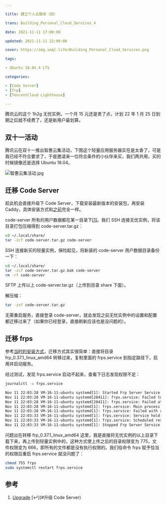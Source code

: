 ```yaml
---

title: 建立个人云服务（四）

trans: Building_Personal_Cloud_Services_4

date: 2021-11-11 17:00:00

updated: 2021-11-11 22:00:00

cover: https://img.imql.life/Building_Personal_Cloud_Services.png

tags:

- Ubuntu 18.04.4 LTS

categories:

- [Code Server]
- [frp]
- [TencentCloud Lighthouse]

---
```


腾讯云的这个 1h2g 无忧实例，一个月 15 元还是贵了点，计划 22 年 1 月 25 日到期之后就不续费了，还是新用户最划算。

<!-- more -->

## 双十一活动

腾讯云在双十一推出智惠云集活动，下图这个轻量应用服务器实在是太香了，可是我已经不符合要求了，于是邀请来一位符合条件的小伙伴来买，我们两共用，买的时候镜像还是选择 Ubuntu 18.04。

![智惠云集活动.jpg](https://cdn.nlark.com/yuque/0/2022/jpeg/8391941/1643809474243-9ca628da-1697-4ec2-b520-eefd9e949d34.jpeg#clientId=uc3f4aaf0-466a-4&crop=0&crop=0&crop=1&crop=1&from=drop&id=u0f283347&name=%E6%99%BA%E6%83%A0%E4%BA%91%E9%9B%86%E6%B4%BB%E5%8A%A8.jpg&originHeight=535&originWidth=280&originalType=binary&ratio=1&rotation=0&showTitle=false&size=33416&status=done&style=shadow&taskId=ud8281427-c1bc-452a-8064-d5b42859f15&title=)

## 迁移 Code Server

趁此机会直接升级下 Code Server，下载安装最新版本的安装包，再安装 Caddy，具体安装方式和[之前](<https://blog.ql-isaac.cn/2021/09/08/Building_Personal_Cloud_Services(1)/#code-server>)完全一样。

code-server 所有的用户数据都在某一目录下[[1]](#参考)。我们 SSH 连接无忧实例，将该目录打包压缩得到 code-server.tar.gz：

```bash
cd ~/.local/share/
tar -zcf code-server.tar.gz code-server
```

SSH 连接新买的轻量实例，保险起见，将新装的 code-server 用户数据目录备份一下：

```bash
cd ~/.local/share/
tar -zcf code-server.tar.gz.bak code-server
rm -rf code-server
```

SFTP 上传以上 code-server.tar.gz（上传到目录 share 下面）。

解压缩：

```bash
tar -zxf code-server.tar.gz
```

无需重启服务，直接登录 code-server，就会发现之前无忧实例中的设置和配置都迁移过来了（如果你已经登录，直接刷新应该也是没问题的）。

## 迁移 frps

参考[当时的安装方式](<https://blog.ql-isaac.cn/2021/10/13/Building_Personal_Cloud_Services(3)/#%E5%AE%89%E8%A3%85-frps>)，迁移方式其实很简单：直接将目录 frp_0.37.1_linux_amd64 转移过来，复制里面的 frps.service 到指定路径下，启用并启动服务。

经过测试，发现 frps.service 启动不起来，查看下日志发现权限不足：

```bash
journalctl -u frps.service
```

```latex
Nov 11 22:03:28 VM-16-11-ubuntu systemd[1]: Started Frp Server Service.
Nov 11 22:03:28 VM-16-11-ubuntu systemd[28411]: frps.service: Failed to execute command: Permission denied
Nov 11 22:03:28 VM-16-11-ubuntu systemd[28411]: frps.service: Failed at step EXEC spawning /home/ubuntu/frp_0.37.1_linux_amd64/frps: Permission denied
Nov 11 22:03:28 VM-16-11-ubuntu systemd[1]: frps.service: Main process exited, code=exited, status=203/EXEC
Nov 11 22:03:28 VM-16-11-ubuntu systemd[1]: frps.service: Failed with result 'exit-code'.
Nov 11 22:03:33 VM-16-11-ubuntu systemd[1]: frps.service: Service hold-off time over, scheduling restart.
Nov 11 22:03:33 VM-16-11-ubuntu systemd[1]: frps.service: Scheduled restart job, restart counter is at 1.
Nov 11 22:03:33 VM-16-11-ubuntu systemd[1]: Stopped Frp Server Service.
```

问题出在转移 frp_0.37.1_linux_amd64 这里，我是直接将无忧实例的以上目录下载下来，再上传到轻量实例中的，这种方式使上传之后的目录权限变为 775，文件权限变为 666，即所有的文件都是没有执行权限的。我们给命令 frps 赋予恰当的权限后重启 frps.service 就没问题了：

```bash
chmod 755 frps
sudo systemctl restart frps.service
```

## 参考

1. [Upgrade](https://github.com/cdr/code-server/blob/main/docs/upgrade.md) [↩︎](#升级 Code Server)
